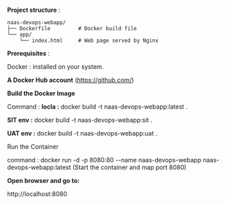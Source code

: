 <B>Project structure</B> : 

```
naas-devops-webapp/
├── Dockerfile         # Docker build file
└── app/
    └── index.html     # Web page served by Nginx
```
<B>Prerequisites</B> :

Docker :
 installed on your  system.

<B>A Docker Hub account</B> (https://github.com/)

<B>Build the Docker Image</B>

Command :  <B> locla :</B> docker build -t naas-devops-webapp:latest . </B>

<B>SIT env :</B> docker build -t naas-devops-webapp:sit .

<B>UAT env :</B> docker build -t naas-devops-webapp:uat .

Run the Container

command : docker run -d -p 8080:80 --name naas-devops-webapp naas-devops-webapp:latest (Start the container and map port 8080)

<B>Open browser and go to:</B>

http://localhost:8080

